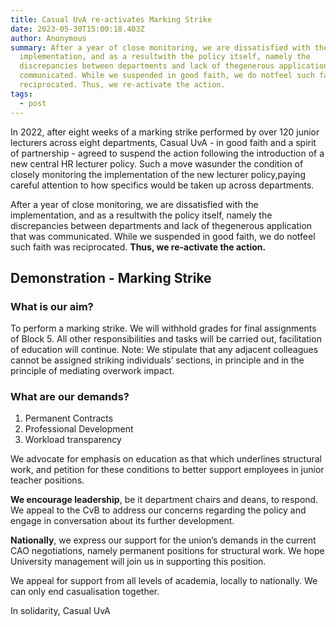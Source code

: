 ```yaml
---
title: Casual UvA re-activates Marking Strike
date: 2023-05-30T15:00:18.403Z
author: Anonymous
summary: After a year of close monitoring, we are dissatisfied with the
  implementation, and as a resultwith the policy itself, namely the
  discrepancies between departments and lack of thegenerous application that was
  communicated. While we suspended in good faith, we do notfeel such faith was
  reciprocated. Thus, we re-activate the action.
tags:
  - post
---
```

In 2022, after eight weeks of a marking strike performed by over 120 junior lecturers across eight departments, Casual UvA - in good faith and a spirit of partnership - agreed to suspend the action following the introduction of a new central HR lecturer policy. Such a move wasunder the condition of closely monitoring the implementation of the new lecturer policy,paying careful attention to how specifics would be taken up across departments.

After a year of close monitoring, we are dissatisfied with the implementation, and as a resultwith the policy itself, namely the discrepancies between departments and lack of thegenerous application that was communicated. While we suspended in good faith, we do notfeel such faith was reciprocated. **Thus, we re-activate the action.**

## Demonstration - Marking Strike

### W﻿hat is our aim?

To perform a marking strike. We will withhold grades for final assignments of Block 5. All other responsibilities and tasks will be carried out, facilitation of education will continue. Note: We stipulate that any adjacent colleagues cannot be assigned striking individuals’ sections, in principle and in the principle of mediating overwork impact.

### What are our demands?

1. P﻿ermanent Contracts
2. P﻿rofessional Development
3. W﻿orkload transparency

We advocate for emphasis on education as that which underlines structural work, and petition for these conditions to better support employees in junior teacher positions.

**We encourage leadership**, be it department chairs and deans, to respond. We appeal to the CvB to address our concerns regarding the policy and engage in conversation about its further development.

**Nationally**, we express our support for the union’s demands in the current CAO negotiations, namely permanent positions for structural work. We hope University management will join us in supporting this position.

We appeal for support from all levels of academia, locally to nationally. We can only end casualisation together.

I﻿n solidarity,
C﻿asual UvA